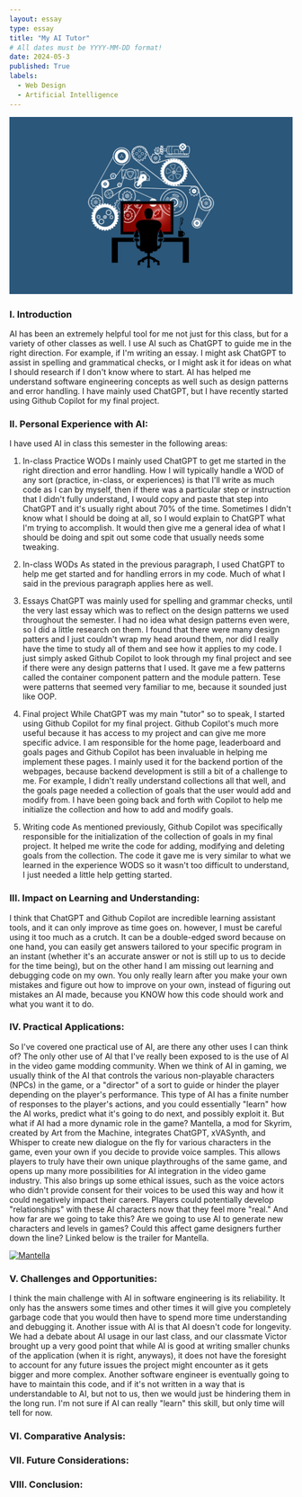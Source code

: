 ```yaml
---
layout: essay
type: essay
title: "My AI Tutor"
# All dates must be YYYY-MM-DD format!
date: 2024-05-3
published: True
labels:
  - Web Design
  - Artificial Intelligence
---
```


<img width="800px" class="rounded float-left pe-4" src="../img/3520511.png">

### I. Introduction
AI has been an extremely helpful tool for me not just for this class, but for a variety of other classes as well. I use AI such as ChatGPT to guide me in the right direction. For example, if I'm writing an essay. I might ask ChatGPT to assist in spelling and grammatical checks, or I might ask it for ideas on what I should research if I don't know where to start. AI has helped me understand software engineering concepts as well such as design patterns and error handling. I have mainly used ChatGPT, but I have recently started using Github Copilot for my final project.

### II. Personal Experience with AI:
I have used AI in class this semester in the following areas:

1. In-class Practice WODs
I mainly used ChatGPT to get me started in the right direction and error handling. How I will typically handle a WOD of any sort (practice, in-class, or experiences) is that I'll write as much code as I can by myself, then if there was a particular step or instruction that I didn't fully understand, I would copy and paste that step into ChatGPT and it's usually right about 70% of the time. Sometimes I didn't know what I should be doing at all, so I would explain to ChatGPT what I'm trying to accomplish. It would then give me a general idea of what I should be doing and spit out some code that usually needs some tweaking.


2. In-class WODs
As stated in the previous paragraph, I used ChatGPT to help me get started and for handling errors in my code. Much of what I said in the previous paragraph applies here as well.


3. Essays
ChatGPT was mainly used for spelling and grammar checks, until the very last essay which was to reflect on the design patterns we used throughout the semester. I had no idea what design patterns even were, so I did a little research on them. I found that there were many design patters and I just couldn't wrap my head around them, nor did I really have the time to study all of them and see how it applies to my code. I just simply asked Github Copilot to look through my final project and see if there were any design patterns that I used. It gave me a few patterns called the container component pattern and the module pattern. Tese were patterns that seemed very familiar to me, because it sounded just like OOP.


4. Final project
While ChatGPT was my main "tutor" so to speak, I started using Github Copilot for my final project. Github Copilot's much more useful because it has access to my project and can give me more specific advice. I am responsible for the home page, leaderboard and goals pages and Github Copilot has been invaluable in helping me implement these pages. I mainly used it for the backend portion of the webpages, because backend development is still a bit of a challenge to me. For example, I didn't really understand collections all that well, and the goals page needed a collection of goals that the user would add and modify from. I have been going back and forth with Copilot to help me initialize the collection and how to add and modify goals.

   
5. Writing code
As mentioned previously, Github Copilot was specifically responsible for the initialization of the collection of goals in my final project. It helped me write the code for adding, modifying and deleting goals from the collection. The code it gave me is very similar to what we learned in the experience WODS so it wasn't too difficult to understand, I just needed a little help getting started.


### III. Impact on Learning and Understanding:
I think that ChatGPT and Github Copilot are incredible learning assistant tools, and it can only improve as time goes on. however, I must be careful using it too much as a crutch. It can be a double-edged sword because on one hand, you can easily get answers tailored to your specific program in an instant (whether it's an accurate answer or not is still up to us to decide for the time being), but on the other hand I am missing out learning and debugging code on my own. You only really learn after you make your own mistakes and figure out how to improve on your own, instead of figuring out mistakes an AI made, because you KNOW how this code should work and what you want it to do.

### IV. Practical Applications:
So I've covered one practical use of AI, are there any other uses I can think of? The only other use of AI that I've really been exposed to is the use of AI in the video game modding community. When we think of AI in gaming, we usually think of the AI that controls the various non-playable characters (NPCs) in the game, or a "director" of a sort to guide or hinder the player depending on the player's performance. This type of AI has a finite number of responses to the player's actions, and you could essentially "learn" how the AI works, predict what it's going to do next, and possibly exploit it. But what if AI had a more dynamic role in the game? Mantella, a mod for Skyrim, created by Art from the Machine, integrates ChatGPT, xVASynth, and Whisper to create new dialogue on the fly for various characters in the game, even your own if you decide to provide voice samples. This allows players to truly have their own unique playthroughs of the same game, and opens up many more possibilities for AI integration in the video game industry. This also brings up some ethical issues, such as the voice actors who didn't provide consent for their voices to be used this way and how it could negatively impact their careers. Players could potentially develop "relationships" with these AI characters now that they feel more "real." And how far are we going to take this? Are we going to use AI to generate new characters and levels in games? Could this affect game designers further down the line? Linked below is the trailer for Mantella.

[![Mantella](https://staticdelivery.nexusmods.com/mods/1704/images/98631/98631-1692410212-346989320.png)](https://www.youtube.com/watch?v=FLmbd48r2Wo)

### V. Challenges and Opportunities:
I think the main challenge with AI in software engineering is its reliability. It only has the answers some times and other times it will give you completely garbage code that you would then have to spend more time understanding and debugging it. Another issue with AI is that AI doesn't code for longevity. We had a debate about AI usage in our last class, and our classmate Victor brought up a very good point that while AI is good at writing smaller chunks of the application (when it is right, anyways), it does not have the foresight to account for any future issues the project might encounter as it gets bigger and more complex. Another software engineer is eventually going to have to maintain this code, and if it's not written in a way that is understandable to AI, but not to us, then we would just be hindering them in the long run. I'm not sure if AI can really "learn" this skill, but only time will tell for now.

### VI. Comparative Analysis:


### VII. Future Considerations:


### VIII. Conclusion:
